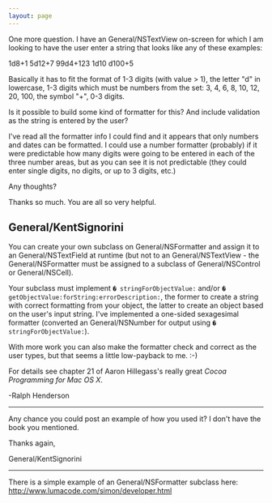 ```yaml
---
layout: page
---
```


One more question.  I have an General/NSTextView on-screen for which I am looking to have the user enter a string that looks like any of these examples:

1d8+1
5d12+7
99d4+123
1d10
d100+5

Basically it has to fit the format of 1-3 digits (with value > 1), the letter "d" in lowercase, 1-3 digits which must be numbers from the set: 3, 4, 6, 8, 10, 12, 20, 100, the symbol "+", 0-3 digits.

Is it possible to build some kind of formatter for this?  And include validation as the string is entered by the user?

I've read all the formatter info I could find and it appears that only numbers and dates can be formatted.  I could use a number formatter (probably) if it were predictable how many digits were going to be entered in each of the three number areas, but as you can see it is not predictable (they could enter single digits, no digits, or up to 3 digits, etc.)

Any thoughts?

Thanks so much.  You are all so very helpful.

General/KentSignorini
----
You can create your own subclass on General/NSFormatter and assign it to an General/NSTextField at runtime (but not to an General/NSTextView - the General/NSFormatter must be assigned to a subclass of General/NSControl or General/NSCell). 

Your subclass must implement <code>� stringForObjectValue:</code> and/or <code>� getObjectValue:forString:errorDescription:</code>, the former to create a string with correct formatting from your object, the latter to create an object based on the user's input string. I've implemented a one-sided sexagesimal formatter (converted an General/NSNumber for output using <code>� stringForObjectValue:</code>).

With more work you can also make the formatter check and correct as the user types, but that seems a little low-payback to me. :-)

For details see chapter 21 of Aaron Hillegass's really great *Cocoa Programming for Mac OS X*.

-Ralph Henderson

----

Any chance you could post an example of how you used it?  I don't have the book you mentioned.

Thanks again,

General/KentSignorini

----

There is a simple example of an General/NSFormatter subclass here:  http://www.lumacode.com/simon/developer.html